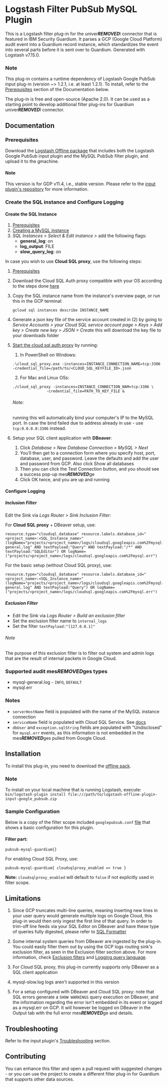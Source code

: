 # Logstash Filter PubSub MySQL Plugin

This is a Logstash filter plug-in for the univer***REMOVED***l connector that is featured in IBM Security Guardium. It parses a GCP (Google Cloud Platform) audit event into a Guardium record instance, which standardizes the event into several parts before it is sent over to Guardium.
Generated with Logstash v7.15.0.

### Note
This plug-in contains a runtime dependency of Logstash Google PubSub input plug-in (version ~> 1.2.1, i.e. at least 1.2.1). To install, refer to the [Prerequisites](#Prerequisites) section of the Documentation below.

The plug-in is free and open-source (Apache 2.0). It can be used as a starting point to develop additional filter plug-ins for Guardium univer***REMOVED***l connector.

## Documentation

### Prerequisites
Download the [Logstash Offline package](PubSubMySQLPackage/logstash-offline-plugins-filter-pubsub-mysql-guardium.zip) that includes both the Logstash Google PubSub input plugin and the MySQL PubSub filter plugin, and upload it to the gmachine.
#### Note
This version is for GDP v11.4, i.e., stable version. Please refer to the
[input plugin's repository](../../input-plugin/logstash-input-google-pubsub) for more information.

### Create the SQL instance and Configure Logging

#### Create the SQL Instance

1. [Prerequisites](https://cloud.google.com/sql/docs/mysql/create-instance#before_you_begin)
2. [Creating a MySQL instance](https://cloud.google.com/sql/docs/mysql/create-instance#create-2nd-gen)
3. *SQL Instances > Select & Edit instance >* add the following flags:
    - **general_log**: on
    - **log_output**: FILE
    - **slow_query_log**: on
    
In case you wish to use **Cloud SQL proxy**, use the following steps:
1. [Prerequisites](https://cloud.google.com/sql/docs/mysql/connect-admin-proxy#before_you_begin)
2. Download the Cloud SQL Auth proxy compatible with your OS according to the steps done [here](https://cloud.google.com/sql/docs/mysql/connect-admin-proxy#install)
3. Copy the SQL instance name from the instance's overview page, or run this in the GCP terminal:
    ```      
    gcloud sql instances describe INSTANCE_NAME
    ```   
4. Generate a json key file of the service account created in (2) by going to _Service Accounts > your Cloud SQL service
   account page > Keys > Add key > Create new key > JSON > Create_ this will download the key file to your downloads folder
5. [Start the cloud sql auth proxy](https://cloud.google.com/sql/docs/mysql/connect-admin-proxy#start-proxy) by running:
   1. In PowerShell on Windows:
   ```
   .\cloud_sql_proxy.exe -instances=INSTANCE_CONNECTION_NAME=tcp:3306 -credential_file=/path/to/<CLOUD_SQL_KEYFILE_ID>.json
   ```
   2. For Mac and Linux OSs:
   ```
   ./cloud_sql_proxy -instances=INSTANCE_CONNECTION_NAM=tcp:3306 \
                  -credential_file=PATH_TO_KEY_FILE &
   ```
   ###### Note: 
   running this will automatically bind your computer's IP to the MySQL port. In case the bind failed due to address
   already in use - use `tcp:0.0.0.0:3306` instead.


6. Setup your SQL client application with **DBeaver**:
    1. Click _Database > New Database Connection > MySQL > Next_
    2. You’ll then get to a connection form where you specify host, port, database, user, and password. Leave the 
       defaults and add the user and password from GCP. Also click Show all databases
    3. Then you can click the Test Connection button, and you should see a success pop-up mes***REMOVED***ge
    4. Click OK twice, and you are up and running

#### Configure Logging
##### Inclusion Filter
Edit the Sink via *Logs Router > Sink Inclusion Filter*:

For **Cloud SQL proxy** + DBeaver setup, use:
 ```
resource.type="cloudsql_database" resource.labels.database_id="<project_name>:<SQL_Instance_name>" (logName="projects/<project_name>/logs/cloudsql.googleapis.com%2Fmysql-general.log" AND textPayload:"Query" AND textPayload:"/*" AND textPayload:"SQLEditor") OR logName=("projects/<project_name>/logs/cloudsql.googleapis.com%2Fmysql.err")
```

For the basic setup (without Cloud SQL proxy), use:
 ```
resource.type="cloudsql_database" resource.labels.database_id="<project_name>:<SQL_Instance_name>" (logName="projects/<project_name>/logs/cloudsql.googleapis.com%2Fmysql-general.log" AND textPayload:"Query") OR logName=("projects/<project_name>/logs/cloudsql.googleapis.com%2Fmysql.err")
```
##### Exclusion Filter
   - Edit the Sink via *Logs Router > Build an exclusion filter*
   - Set the exclusion filter name to `internal_logs`
   - Set the filter
       `textPayload:"[127.0.0.1]"`
###### Note
The purpose of this exclusion filter is to filter out system and admin logs that are the result of internal packets in Google Cloud.
### Supported audit mes***REMOVED***ges types
* mysql-general.log - `INFO`, `DEFAULT`
* mysql.err

### Notes
- `serverHostName` field is populated with the name of the MySQL instance connection
- `serviceName` field is populated with Cloud SQL Service. See [docs](https://cloud.google.com/sql/docs/mysql)
- `dbUser` and `exception.sqlString` fields are populated with "Undisclosed" for `mysql.err` events, as this information is not embedded in the mes***REMOVED***ges pulled from Google Cloud.



## Installation
To install this plug-in, you need to download the [offline pack](https://github.ibm.com/Activity-Insights/univer***REMOVED***l-connectors/blob/master/filter-plugin/logstash-filter-pubsub-mysql-guardium/PubSubMySQLPackage/logstash-offline-plugins-filter-pubsub-mysql-guardium.zip).

### Note
To install on your local machine that is running Logstash, execute:
`bin/logstash-plugin install file:///path/to/logstash-offline-plugin-input-google_pubsub.zip
`

### Sample Configuration

Below is a copy of the filter scope included `googlepubsub.conf` [file](PubSubMySQLPackage/googlepubsub.conf) that shows a basic
configuration for this plugin.
#### Filter part:
```
pubsub-mysql-guardium{}
```
For enabling Cloud SQL Proxy, use:
```
pubsub-mysql-guardium{ cloudsqlproxy_enabled => true }
```
**Note:** `cloudsqlproxy_enabled` will default to `false` if not explicitly used in filter scope.

## Limitations
1. Since GCP truncates multi-line queries, meaning inserting new lines in your user query would generate multiple logs on 
Google Cloud, this plug-in would then only ingest the first line of that query. In order to trim-off line feeds via your SQL Editor on DBeaver and have these type of queries fully digested, please refer to [SQL Formatter](PubSubMySQLPackage/sqlFormatter)
   
2. Some internal system queries from DBeaver are ingested by the plug-in. You could easily filter them out by using the 
   GCP logs routing sink's exclusion filter, as seen in the Exclusion filter section above. For more information, check 
   [Exclusion filters](https://cloud.google.com/logging/docs/routing/overview#exclusions) and 
   [Logging query language](https://cloud.google.com/logging/docs/view/logging-query-language).
3. For Cloud SQL proxy, this plug-in currently supports only DBeaver as a SQL client application
4. mysql-slow.log logs aren't supported in this version
5. For a setup configured with DBeaver and Cloud SQL proxy: note that SQL errors generate a 
   `SHOW WARNINGS` query execution on DBeaver, and the information regarding the error isn't embedded in its event or
   logged as a mysql.err on GCP. It will however be logged on DBeaver in the Output tab with the full error mes***REMOVED***ge and 
   details.
   
   

## Troubleshooting
Refer to the input plugin's [Troubleshooting](../../input-plugin/logstash-input-google-pubsub#troubleshooting) section.

## Contributing

You can enhance this filter and open a pull request with suggested changes - or you can use the project to create a different filter plug-in for Guardium that supports other data sources.
